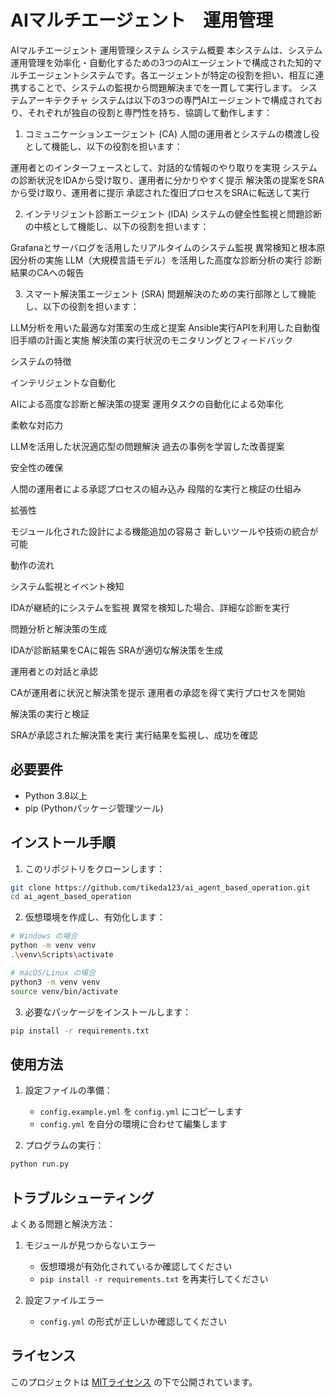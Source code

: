 # AIマルチエージェント　運用管理
AIマルチエージェント 運用管理システム
システム概要
本システムは、システム運用管理を効率化・自動化するための3つのAIエージェントで構成された知的マルチエージェントシステムです。各エージェントが特定の役割を担い、相互に連携することで、システムの監視から問題解決までを一貫して実行します。
システムアーキテクチャ
システムは以下の3つの専門AIエージェントで構成されており、それぞれが独自の役割と専門性を持ち、協調して動作します：
1. コミュニケーションエージェント (CA)
人間の運用者とシステムの橋渡し役として機能し、以下の役割を担います：

運用者とのインターフェースとして、対話的な情報のやり取りを実現
システムの診断状況をIDAから受け取り、運用者に分かりやすく提示
解決策の提案をSRAから受け取り、運用者に提示
承認された復旧プロセスをSRAに転送して実行

2. インテリジェント診断エージェント (IDA)
システムの健全性監視と問題診断の中核として機能し、以下の役割を担います：

Grafanaとサーバログを活用したリアルタイムのシステム監視
異常検知と根本原因分析の実施
LLM（大規模言語モデル）を活用した高度な診断分析の実行
診断結果のCAへの報告

3. スマート解決策エージェント (SRA)
問題解決のための実行部隊として機能し、以下の役割を担います：

LLM分析を用いた最適な対策案の生成と提案
Ansible実行APIを利用した自動復旧手順の計画と実施
解決策の実行状況のモニタリングとフィードバック

システムの特徴

インテリジェントな自動化

AIによる高度な診断と解決策の提案
運用タスクの自動化による効率化


柔軟な対応力

LLMを活用した状況適応型の問題解決
過去の事例を学習した改善提案


安全性の確保

人間の運用者による承認プロセスの組み込み
段階的な実行と検証の仕組み


拡張性

モジュール化された設計による機能追加の容易さ
新しいツールや技術の統合が可能



動作の流れ

システム監視とイベント検知

IDAが継続的にシステムを監視
異常を検知した場合、詳細な診断を実行


問題分析と解決策の生成

IDAが診断結果をCAに報告
SRAが適切な解決策を生成


運用者との対話と承認

CAが運用者に状況と解決策を提示
運用者の承認を得て実行プロセスを開始


解決策の実行と検証

SRAが承認された解決策を実行
実行結果を監視し、成功を確認


## 必要要件

- Python 3.8以上
- pip (Pythonパッケージ管理ツール)

## インストール手順

1. このリポジトリをクローンします：
```bash
git clone https://github.com/tikeda123/ai_agent_based_operation.git
cd ai_agent_based_operation
```

2. 仮想環境を作成し、有効化します：
```bash
# Windows の場合
python -m venv venv
.\venv\Scripts\activate

# macOS/Linux の場合
python3 -m venv venv
source venv/bin/activate
```

3. 必要なパッケージをインストールします：
```bash
pip install -r requirements.txt
```

## 使用方法

1. 設定ファイルの準備：
   - `config.example.yml` を `config.yml` にコピーします
   - `config.yml` を自分の環境に合わせて編集します

2. プログラムの実行：
```bash
python run.py
```

## トラブルシューティング

よくある問題と解決方法：

1. モジュールが見つからないエラー
   - 仮想環境が有効化されているか確認してください
   - `pip install -r requirements.txt` を再実行してください

2. 設定ファイルエラー
   - `config.yml` の形式が正しいか確認してください

## ライセンス

このプロジェクトは [MITライセンス](LICENSE) の下で公開されています。
